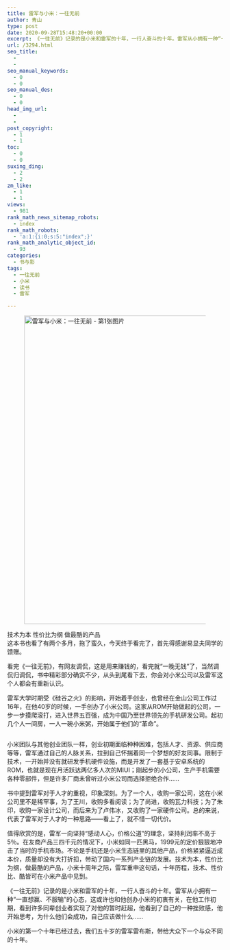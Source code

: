 ```yaml
---
title: 雷军与小米：一往无前
author: 青山
type: post
date: 2020-09-28T15:48:20+00:00
excerpt: 《一往无前》记录的是小米和雷军的十年，一行人奋斗的十年。雷军从小拥有一种“一直想赢、不服输”的心态，这或许也和他创办小米的初衷有关，在他工作初期，看到许多同辈创业者实现了对他的暂时赶超，他看到了自己的一种挫败感，他开始思考，为什么他们会成功，自己应该做什么……
url: /3294.html
seo_title:
  - 
  - 
seo_manual_keywords:
  - 0
  - 0
seo_manual_des:
  - 0
  - 0
head_img_url:
  - 
  - 
post_copyright:
  - 1
  - 1
toc:
  - 0
  - 0
suxing_ding:
  - 2
  - 2
zm_like:
  - 1
  - 1
views:
  - 981
rank_math_news_sitemap_robots:
  - index
rank_math_robots:
  - 'a:1:{i:0;s:5:"index";}'
rank_math_analytic_object_id:
  - 93
categories:
  - 书与影
tags:
  - 一往无前
  - 小米
  - 读书
  - 雷军

---
```

<div class="wp-block-image">
  <figure class="aligncenter size-full"><a href="https://yinji.org/wp-content/uploads/2022/05/2022051303280111.jpg" loading="lazy" rel="sponsored" data-fancybox="gallery"><img loading="lazy" decoding="async" width="1280" height="720" src="https://yinji.org/wp-content/uploads/2022/05/2022051303280111.jpg" class="wp-image-4570" srcset="https://yinji-1253682336.cos.ap-guangzhou.myqcloud.com/2022/05/2022051303280111.jpg 1280w, https://yinji-1253682336.cos.ap-guangzhou.myqcloud.com/2022/05/2022051303280111-300x169.jpg 300w, https://yinji-1253682336.cos.ap-guangzhou.myqcloud.com/2022/05/2022051303280111-1024x576.jpg 1024w, https://yinji-1253682336.cos.ap-guangzhou.myqcloud.com/2022/05/2022051303280111-768x432.jpg 768w" sizes="(max-width: 1280px) 100vw, 1280px" / alt="雷军与小米：一往无前 - 第1张图片" title="雷军与小米：一往无前 - 第1张图片 | 印记" ></a></figure>
</div>

技术为本 性价比为纲 做最酷的产品  
这本书也看了有两个多月，拖了蛮久，今天终于看完了，首先得感谢易显夫同学的馈赠。

看完《一往无前》，有网友调侃，这是用来赚钱的，看完就“一晚无钱”了，当然调侃归调侃，书中精彩部分确实不少，从头到尾看下去，你会对小米公司以及雷军这个人都会有重新认识。

雷军大学时期受《硅谷之火》的影响，开始着手创业，也曾经在金山公司工作过16年，在他40岁的时候，一手创办了小米公司。这家从ROM开始做起的公司，一步一步摸爬滚打，进入世界五百强，成为中国乃至世界领先的手机研发公司。起初几个人一间房，一人一碗小米粥，开始属于他们的“革命”。

<div class="wp-block-image">
  <figure class="aligncenter size-large"><a href="https://rmt.dogedoge.com/fetch/lucy/storage/mi.jpg?w=1280"><img decoding="async" src="https://rmt.dogedoge.com/fetch/lucy/storage/mi.jpg?w=1280" alt=""/ alt="雷军与小米：一往无前 - 第2张图片" title="雷军与小米：一往无前 - 第2张图片 | 印记" ></a></figure>
</div>

小米团队与其他创业团队一样，创业初期面临种种困难，包括人才、资源、供应商等等，雷军通过自己的人脉关系，拉到自己怀揣着同一个梦想的好友同事。限制于技术，一开始并没有就研发手机硬件设施，而是开发了一套基于安卓系统的ROM，也就是现在月活跃达两亿多人次的MIUI；刚起步的小公司，生产手机需要各种零部件，但是许多厂商未曾听过小米公司而选择拒绝合作……

书中提到雷军对于人才的重视，印象深刻。为了一个人，收购一家公司，这在小米公司里不是稀罕事，为了王川，收购多看阅读；为了尚进，收购瓦力科技；为了朱印，收购一家设计公司，而后来为了卢伟冰，又收购了一家硬件公司。总的来说，代表了雷军对于人才的一种思路——看上了，就不惜一切代价。

值得欣赏的是，雷军一向坚持“感动人心，价格公道”的理念，坚持利润率不高于5％。在友商产品三四千元的情况下，小米如同一匹黑马，1999元的定价狠狠地冲击了当时的手机市场。不论是手机还是小米生态链里的其他产品，价格紧紧逼近成本价，质量却没有大打折扣，带动了国内一系列产业链的发展。技术为本，性价比为纲，做最酷的产品，小米十周年之际，雷军重申这句话，十年历程，技术、性价比、酷皆可在小米产品中见到。

《一往无前》记录的是小米和雷军的十年，一行人奋斗的十年。雷军从小拥有一种“一直想赢、不服输”的心态，这或许也和他创办小米的初衷有关，在他工作初期，看到许多同辈创业者实现了对他的暂时赶超，他看到了自己的一种挫败感，他开始思考，为什么他们会成功，自己应该做什么……

小米的第一个十年已经过去，我们五十岁的雷军雷布斯，带给大众下一个与众不同的十年。